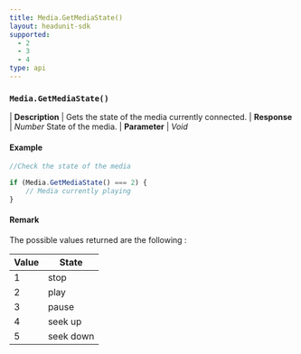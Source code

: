 ```yaml
---
title: Media.GetMediaState()
layout: headunit-sdk
supported:
  - 2
  - 3
  - 4
type: api
---
```


### `Media.GetMediaState()`

| **Description** | Gets the state of the media currently connected.
| **Response** | *Number*  State of the media.
| **Parameter**   | *Void*

#### Example

```javascript
//Check the state of the media

if (Media.GetMediaState() === 2) {
	// Media currently playing
}
```
	
#### Remark

The possible values returned are the following :

Value | State
----|----
1 | stop
2 | play
3 | pause
4 | seek up
5 | seek down